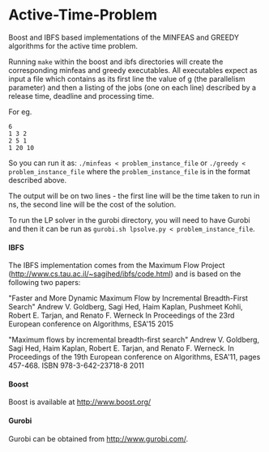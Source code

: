 # Active-Time-Problem
Boost and IBFS based implementations of the MINFEAS and GREEDY algorithms for the active time problem.

Running `make` within the boost and ibfs directories will create the corresponding minfeas and greedy executables.
All executables expect as input a file which contains as its first line the value of g (the parallelism parameter) and then a listing of the jobs (one on each line) described by a release time, deadline and processing time.

For eg.
```
6
1 3 2
2 5 1
1 20 10
```

So you can run it as: `./minfeas < problem_instance_file` or `./greedy < problem_instance_file` where the `problem_instance_file` is in the format described above.

The output will be on two lines - the first line will be the time taken to run in ns, the second line will be the cost of the solution.

To run the LP solver in the gurobi directory, you will need to have Gurobi and then it can be run as `gurobi.sh lpsolve.py < problem_instance_file`.


####  IBFS
The IBFS implementation comes from the Maximum Flow Project (http://www.cs.tau.ac.il/~sagihed/ibfs/code.html) and is based on the following two papers:

"Faster and More Dynamic Maximum Flow 
by Incremental Breadth-First Search"
Andrew V. Goldberg, Sagi Hed, Haim Kaplan, Pushmeet Kohli,
Robert E. Tarjan, and Renato F. Werneck
In Proceedings of the 23rd European conference on Algorithms, ESA'15
2015

"Maximum flows by incremental breadth-first search"
Andrew V. Goldberg, Sagi Hed, Haim Kaplan, Robert E. Tarjan, and Renato F. Werneck.
In Proceedings of the 19th European conference on Algorithms, ESA'11, pages 457-468.
ISBN 978-3-642-23718-8
2011


#### Boost
Boost is available at http://www.boost.org/

#### Gurobi
Gurobi can be obtained from http://www.gurobi.com/.
